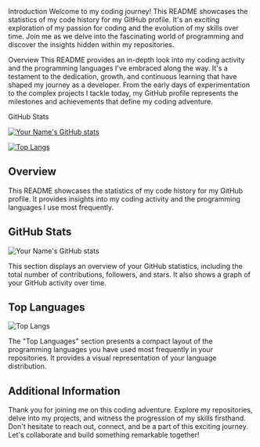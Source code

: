 Introduction
Welcome to my coding journey! This README showcases the statistics of my code history for my GitHub profile. It's an exciting exploration of my passion for coding and the evolution of my skills over time. Join me as we delve into the fascinating world of programming and discover the insights hidden within my repositories.

Overview
This README provides an in-depth look into my coding activity and the programming languages I've embraced along the way. It's a testament to the dedication, growth, and continuous learning that have shaped my journey as a developer. From the early days of experimentation to the complex projects I tackle today, my GitHub profile represents the milestones and achievements that define my coding adventure.

GitHub Stats

[![Your Name's GitHub stats](https://github-readme-stats.vercel.app/api?username=FionaG26&show_icons=true&theme=radical)](https://github.com/your-username)

[![Top Langs](https://github-readme-stats.vercel.app/api/top-langs/?username=FionaG26&layout=compact&theme=radical)](https://github.com/your-username)

## Overview

This README showcases the statistics of my code history for my GitHub profile. It provides insights into my coding activity and the programming languages I use most frequently.

## GitHub Stats

![Your Name's GitHub stats](https://github-readme-stats.vercel.app/api?username=FionaG26&show_icons=true&theme=radical)

This section displays an overview of your GitHub statistics, including the total number of contributions, followers, and stars. It also shows a graph of your GitHub activity over time.

## Top Languages

![Top Langs](https://github-readme-stats.vercel.app/api/top-langs/?username=FionaG26&layout=compact&theme=radical)

The "Top Languages" section presents a compact layout of the programming languages you have used most frequently in your repositories. It provides a visual representation of your language distribution.

## Additional Information
Thank you for joining me on this coding adventure. Explore my repositories, delve into my projects, and witness the progression of my skills firsthand. Don't hesitate to reach out, connect, and be a part of this exciting journey. Let's collaborate and build something remarkable together!
